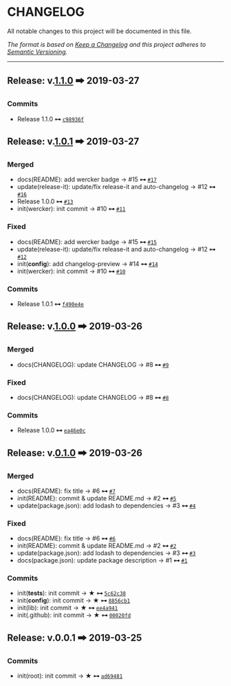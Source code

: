 # CHANGELOG

All notable changes to this project will be documented in this file.

_The format is based on [Keep a Changelog](http://keepachangelog.com/en/1.0.0/) and this project adheres to [Semantic Versioning](http://semver.org/spec/v2.0.0.html)._

---

## Release: v.[1.1.0](https://github.com/artisin/flow-is-helpers/compare/1.0.1...1.1.0) 🠲 2019-03-27

### Commits

- Release 1.1.0  __⊶__ [`c98936f`](https://github.com/artisin/flow-is-helpers/commit/c98936fbbe8878efbcf70e3f01520c351215adc8)

## Release: v.[1.0.1](https://github.com/artisin/flow-is-helpers/compare/1.0.0...1.0.1) 🠲 2019-03-27

### Merged

- docs(README): add wercker badge → #15  __⊶__ [`#17`](https://github.com/artisin/flow-is-helpers/pull/17)
- update(release-it): update/fix release-it and auto-changelog → #12  __⊶__ [`#16`](https://github.com/artisin/flow-is-helpers/pull/16)
- Release 1.0.0  __⊶__ [`#13`](https://github.com/artisin/flow-is-helpers/pull/13)
- init(wercker): init commit → #10  __⊶__ [`#11`](https://github.com/artisin/flow-is-helpers/pull/11)

### Fixed

- docs(README): add wercker badge → #15  __⊶__ [`#15`](https://github.com/artisin/flow-is-helpers/issues/15)
- update(release-it): update/fix release-it and auto-changelog → #12  __⊶__ [`#12`](https://github.com/artisin/flow-is-helpers/issues/12)
- init(__config__): add changelog-preview → #14  __⊶__ [`#14`](https://github.com/artisin/flow-is-helpers/issues/14)
- init(wercker): init commit → #10  __⊶__ [`#10`](https://github.com/artisin/flow-is-helpers/issues/10)

### Commits

- Release 1.0.1  __⊶__ [`f490e4e`](https://github.com/artisin/flow-is-helpers/commit/f490e4e26d333baef1719c3cf84920344da3512a)

## Release: v.[1.0.0](https://github.com/artisin/flow-is-helpers/compare/0.1.0...1.0.0) 🠲 2019-03-26

### Merged

- docs(CHANGELOG): update CHANGELOG → #8  __⊶__ [`#9`](https://github.com/artisin/flow-is-helpers/pull/9)

### Fixed

- docs(CHANGELOG): update CHANGELOG → #8  __⊶__ [`#8`](https://github.com/artisin/flow-is-helpers/issues/8)

### Commits

- Release 1.0.0  __⊶__ [`ea46e0c`](https://github.com/artisin/flow-is-helpers/commit/ea46e0cdd4faf3cd38dbd4f4dbe04bbe55aacc93)

## Release: v.[0.1.0](https://github.com/artisin/flow-is-helpers/compare/0.0.1...0.1.0) 🠲 2019-03-26

### Merged

- docs(README): fix title → #6  __⊶__ [`#7`](https://github.com/artisin/flow-is-helpers/pull/7)
- init(README): commit & update README.md → #2  __⊶__ [`#5`](https://github.com/artisin/flow-is-helpers/pull/5)
- update(package.json): add lodash to dependencies → #3  __⊶__ [`#4`](https://github.com/artisin/flow-is-helpers/pull/4)

### Fixed

- docs(README): fix title → #6  __⊶__ [`#6`](https://github.com/artisin/flow-is-helpers/issues/6)
- init(README): commit & update README.md → #2  __⊶__ [`#2`](https://github.com/artisin/flow-is-helpers/issues/2)
- update(package.json): add lodash to dependencies → #3  __⊶__ [`#3`](https://github.com/artisin/flow-is-helpers/issues/3)
- docs(package.json): update package description → #1  __⊶__ [`#1`](https://github.com/artisin/flow-is-helpers/issues/1)

### Commits

- init(__tests__): init commit → ★  __⊶__ [`5c62c38`](https://github.com/artisin/flow-is-helpers/commit/5c62c380d11fd299f0bbe562f84e822e1e20cd12)
- init(__config__): init commit → ★  __⊶__ [`8856cb1`](https://github.com/artisin/flow-is-helpers/commit/8856cb126a86ebe16bde252f5a776c539a232b26)
- init(lib): init commit → ★  __⊶__ [`ee4a941`](https://github.com/artisin/flow-is-helpers/commit/ee4a941198f7c99868c33cb718d6865e6b2d2ee5)
- init(.github): init commit → ★  __⊶__ [`00020fd`](https://github.com/artisin/flow-is-helpers/commit/00020fd414a1eb0a9b78e5529569dc85c5760a9b)

## Release: v.0.0.1 🠲 2019-03-25

### Commits

- init(root): init commit → ★  __⊶__ [`ad69481`](https://github.com/artisin/flow-is-helpers/commit/ad69481267d674d0f2cb6bb9571cdcc8d8858c16)
